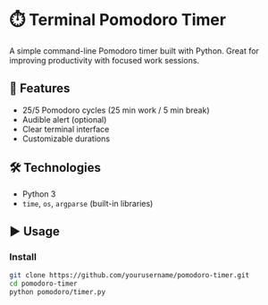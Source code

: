 # ⏱️ Terminal Pomodoro Timer

A simple command-line Pomodoro timer built with Python. Great for improving productivity with focused work sessions.

## 🍅 Features

- 25/5 Pomodoro cycles (25 min work / 5 min break)
- Audible alert (optional)
- Clear terminal interface
- Customizable durations

## 🛠 Technologies

- Python 3
- `time`, `os`, `argparse` (built-in libraries)

## ▶️ Usage

### Install

```bash
git clone https://github.com/yourusername/pomodoro-timer.git
cd pomodoro-timer
python pomodoro/timer.py
